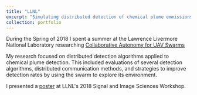 ```yaml
---
title: "LLNL"
excerpt: "Simulating distributed detection of chemical plume emmissions using collaborative, autonomous robotic swarms<br/><img src='/files/llnl_ced/detection.png'>"
collection: portfolio
---
```


During the Spring of 2018 I spent a summer at the Lawrence Livermore National Laboratory researching [Collaborative Autonomy for UAV Swarms](https://www.llnl.gov/news/laboratory-researchers-join-their-ai-enabled-counterparts-collaborative-autonomy)

My research focused on distributed detection algorithms applied to chemical plume detection. This included evaluations of several detection algorithms, distributed communication methods, and strategies to improve detection rates by using the swarm to explore its environment.

I presented a [poster](/files/llnl_ced/LLNL_CASIS_Poster.pdf) at LLNL's 2018 Signal and Image Sciences Workshop.
